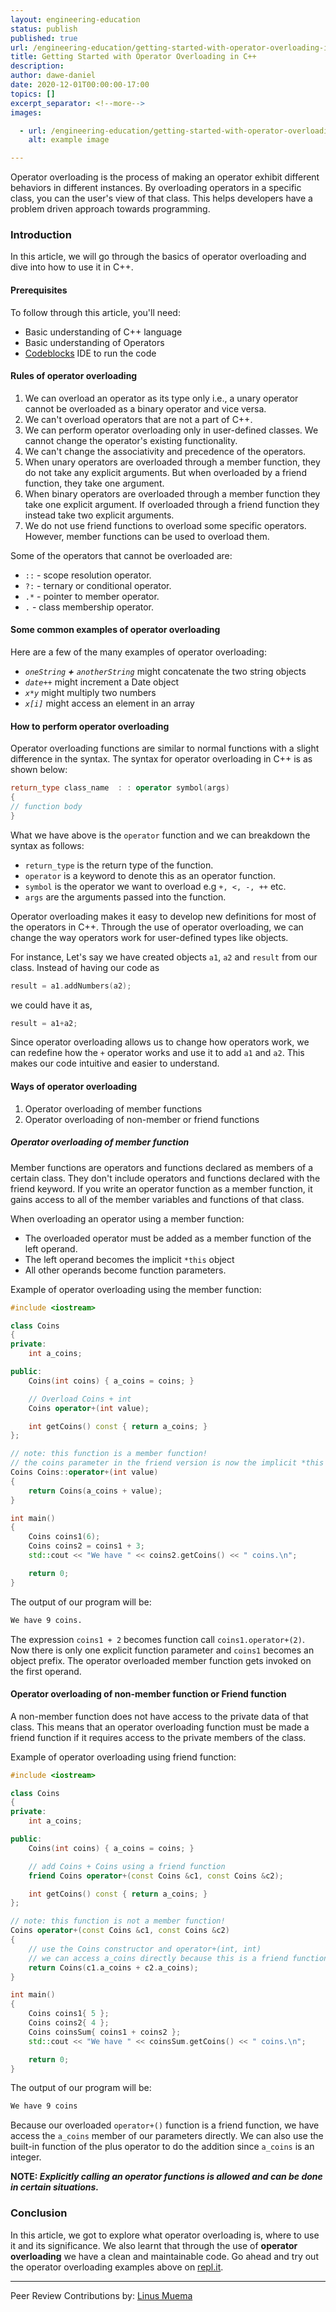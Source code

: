 ```yaml
---
layout: engineering-education
status: publish
published: true
url: /engineering-education/getting-started-with-operator-overloading-in-c++/
title: Getting Started with Operator Overloading in C++
description:
author: dawe-daniel
date: 2020-12-01T00:00:00-17:00
topics: []
excerpt_separator: <!--more-->
images:

  - url: /engineering-education/getting-started-with-operator-overloading-in-c++/hero.jpg
    alt: example image

---
```

Operator overloading is the process of making an operator exhibit different behaviors in different instances. By overloading operators in a specific class, you can the user's view of that class. This helps developers have a problem driven approach towards programming.
<!--more-->
### Introduction
In this article, we will go through the basics of operator overloading and dive into how to use it in C++.

#### Prerequisites
To follow through this article, you'll need:
- Basic understanding of C++ language
- Basic understanding of Operators
- [Codeblocks](http://www.codeblocks.org/downloads) IDE to run the code

#### Rules of operator overloading
1. We can overload an operator as its type only i.e., a unary operator cannot be overloaded as a binary operator and vice versa.
2. We can't overload operators that are not a part of C++.
3. We can perform operator overloading only in user-defined classes. We cannot change the operator's existing functionality.
4. We can't change the associativity and precedence of the operators.
5. When unary operators are overloaded through a member function, they do not take any explicit arguments. But when overloaded by a friend function, they take one argument.
6. When binary operators are overloaded through a member function they take one explicit argument. If overloaded through a friend function they instead take two explicit arguments.
7. We do not use friend functions to overload some specific operators. However, member functions can be used to overload them.

Some of the operators that cannot be overloaded are:
* `::` - scope resolution operator.
* `?:` - ternary or conditional operator.
* `.*` - pointer to member operator.
* `.` - class membership operator.

#### Some common examples of operator overloading
Here are a few of the many examples of operator overloading:
- _`oneString` **+** `anotherString`_ might concatenate the two string objects
- _`date++`_ might increment a Date object
- _`x*y`_ might multiply two numbers
- _`x[i]`_ might access an element in an array

#### How to perform operator overloading
Operator overloading functions are similar to normal functions with a slight difference in the syntax. The syntax for operator overloading in C++ is as shown below:

```c++
return_type class_name  : : operator symbol(args)  
{  
// function body
}   
```
What we have above is the `operator` function and we can breakdown the syntax as follows:

- `return_type` is the return type of the function.
- `operator` is a keyword to denote this as an operator function.
- `symbol` is the operator we want to overload e.g `+, <, -, ++` etc.
- `args` are the arguments passed into the function.

Operator overloading makes it easy to develop new definitions for most of the operators in C++. Through the use of operator overloading, we can change the way operators work for user-defined types like objects.

 For instance,
 Let's say we have created objects `a1`, `a2` and `result` from our class. Instead of having our code as

 ```c++
 result = a1.addNumbers(a2);
 ```
we could have it as,

```c++
result = a1+a2;
```
Since operator overloading allows us to change how operators work, we can redefine how the `+` operator works and use it to add `a1` and `a2`. This makes our code intuitive and easier to understand.


#### Ways of operator overloading
1. Operator overloading of member functions
2. Operator overloading of non-member or friend functions

##### Operator overloading of member function
Member functions are operators and functions declared as members of a certain class. They don't include operators and functions declared with the friend keyword.
If you write an operator function as a member function, it gains access to all of the member variables and functions of that class.

When overloading an operator using a member function:
- The overloaded operator must be added as a member function of the left operand.
- The left operand becomes the implicit `*this` object
- All other operands become function parameters.

 Example of operator overloading using the member function:
```C++
#include <iostream>

class Coins
{
private:
    int a_coins;

public:
    Coins(int coins) { a_coins = coins; }

    // Overload Coins + int
    Coins operator+(int value);

    int getCoins() const { return a_coins; }
};

// note: this function is a member function!
// the coins parameter in the friend version is now the implicit *this parameter
Coins Coins::operator+(int value)
{
    return Coins(a_coins + value);
}

int main()
{
	Coins coins1(6);
	Coins coins2 = coins1 + 3;
	std::cout << "We have " << coins2.getCoins() << " coins.\n";

	return 0;
}
```

The output of our program will be:
```bash
We have 9 coins.
```

The expression `coins1 + 2` becomes function call `coins1.operator+(2)`. Now there is only one explicit function parameter and `coins1` becomes an object prefix. The operator overloaded member function gets invoked on the first operand.

#### Operator overloading of non-member function or Friend function
A non-member function does not have access to the private data of that class. This means that an operator overloading function must be made a friend function if it requires access to the private members of the class.

Example of operator overloading using friend function:

```C++
#include <iostream>

class Coins
{
private:
	int a_coins;

public:
	Coins(int coins) { a_coins = coins; }

	// add Coins + Coins using a friend function
	friend Coins operator+(const Coins &c1, const Coins &c2);

	int getCoins() const { return a_coins; }
};

// note: this function is not a member function!
Coins operator+(const Coins &c1, const Coins &c2)
{
	// use the Coins constructor and operator+(int, int)
	// we can access a_coins directly because this is a friend function
	return Coins(c1.a_coins + c2.a_coins);
}

int main()
{
	Coins coins1{ 5 };
	Coins coins2{ 4 };
	Coins coinsSum{ coins1 + coins2 };
	std::cout << "We have " << coinsSum.getCoins() << " coins.\n";

	return 0;
}
```

The output of our program will be:

```bash
We have 9 coins
```

Because our overloaded `operator+()` function is a friend function, we have access the `a_coins` member of our parameters directly. We can also use the built-in function of the plus operator to do the addition since `a_coins` is an integer.

**NOTE: _Explicitly calling an operator functions is allowed and can be done in certain situations._**

### Conclusion
In this article, we got to explore what operator overloading is, where to use it and its significance. We also learnt that through the use of  **operator overloading** we have a clean and maintainable code. Go ahead and try out the operator overloading examples above on  [repl.it](https://repl.it/@Dawe7/operator-overloading-using-member-functions).

---
Peer Review Contributions by: [Linus Muema](/engineering-education/authors/linus-muema/)
